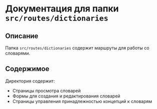 # Документация для папки `src/routes/dictionaries`

## Описание
Папка `src/routes/dictionaries` содержит маршруты для работы со словарями.

## Содержимое
Директория содержит:

- Страницы просмотра словарей
- Формы для создания и редактирования словарей
- Страницы управления принадлежностью концепций к словарям